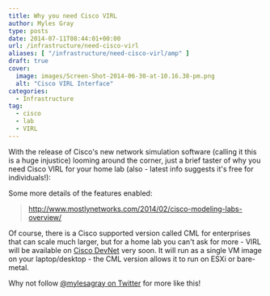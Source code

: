 ```yaml
---
title: Why you need Cisco VIRL
author: Myles Gray
type: posts
date: 2014-07-11T08:44:01+00:00
url: /infrastructure/need-cisco-virl
aliases: [ "/infrastructure/need-cisco-virl/amp" ]
draft: true
cover:
  image: images/Screen-Shot-2014-06-30-at-10.16.38-pm.png
  alt: "Cisco VIRL Interface"
categories:
  - Infrastructure
tag:
  - cisco
  - lab
  - VIRL
---
```


With the release of Cisco's new network simulation software (calling it this is a huge injustice) looming around the corner, just a brief taster of why you need Cisco VIRL for your home lab (also - latest info suggests it's free for individuals!):

Some more details of the features enabled:

> <http://www.mostlynetworks.com/2014/02/cisco-modeling-labs-overview/>

Of course, there is a Cisco supported version called CML for enterprises that can scale much larger, but for a home lab you can't ask for more - VIRL will be available on [Cisco DevNet][1] very soon. It will run as a single VM image on your laptop/desktop - the CML version allows it to run on ESXi or bare-metal.

Why not follow [@mylesagray on Twitter][2] for more like this!

 [1]: https://developer.cisco.com/site/devnet/home/index.gsp
 [2]: https://twitter.com/mylesagray